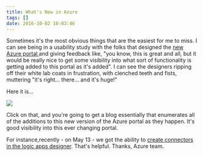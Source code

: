 ```yaml
---
title: What's New in Azure
tags: []
date: 2016-10-02 16:03:46
---
```


Sometimes it&#39;s the most obvious things that are the easiest for me to miss. I can see being in a usability study with the folks that designed the [new Azure portal ](http://portal.azure.com/)and giving feedback like, &quot;you know, this is great and all, but it would be really nice to get some visibility into what sort of functionality is getting added to this portal as it&#39;s added&quot;. I can see the designers ripping off their white lab coats in frustration, with clenched teeth and fists, muttering &quot;it&#39;s right... there... and it&#39;s huge!&quot;

Here it is...

![](http://codefoster.blob.core.windows.net/site/image/7ad7edb9e96c40d1a6baccfe3ed61de9/whatsnewinazure_obvious_1.png)

Click on that, and you&#39;re going to get a blog essentially that enumerates all of the additions to this new version of the Azure portal as they happen. It&#39;s good visibility into this ever changing portal.

For instance,recently - on May 13 - we got the ability to [create connectors in the logic apps designer](http://azure.microsoft.com/en-us/updates/create-connectors-in-logic-apps-designer/). That&#39;s helpful. Thanks, Azure team.